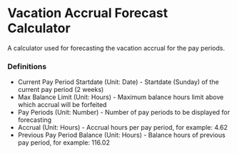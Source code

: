 # Vacation Accrual Forecast Calculator

A calculator used for forecasting the vacation accrual for the pay periods. 

### Definitions

* Current Pay Period Startdate (Unit: Date) - Startdate (Sunday) of the current pay period (2 weeks)
* Max Balance Limit (Unit: Hours) - Maximum balance hours limit above which accrual will be forfeited
* Pay Periods (Unit: Number) - Number of pay periods to be displayed for forecasting
* Accrual (Unit: Hours) - Accrual hours per pay period, for example: 4.62
* Previous Pay Period Balance (Unit: Hours) - Balance hours of previous pay period, for example: 116.02